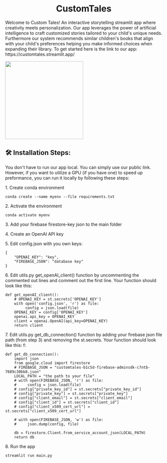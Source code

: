 <h1 align="center" id="title">CustomTales</h1>

<p id="description">Welcome to Custom Tales! An interactive storytelling streamlit app where creativity meets personalization. Our app leverages the power of artificial intelligence to craft customized stories tailored to your child's unique needs. Furthermore our system recommends similar children's books that align with your child's preferences helping you make informed choices when expanding their library. To get started here is the link to our app: https://customtales.streamlit.app/ </p>

<img src="https://github.com/maayan-aytek/custom_tales/assets/81248290/878fbd3b-c6a1-4666-94dc-ce766516afef" width="250" align="center"/>

<h2>🛠️ Installation Steps:</h2>

<p id="description">You don't have to run our app local. You can simply use our public link. However, if you want to utilize a GPU (if you have one) to speed up preformance, you can run it locally by following these steps:</p>
<p>1. Create conda environment</p>

```
conda create --name myenv --file requirements.txt
```

<p>2. Activate the environment</p>

```
conda activate myenv
```

<p>3. Add your firebase firestore-key json to the main folder</p>

<p>4. Create an OpenAI API key</p>

<p>5. Edit config.json with you own keys:</p>

```
{
    "OPENAI_KEY": "key",
    "FIREBASE_JSON": "database key"
}
```

<p>6. Edit utils.py get_openAI_client() function by uncommenting the commented out lines and comment out the first line. Your function should look like this:</p>

```
def get_openAI_client():
    # OPENAI_KEY = st.secrets['OPENAI_KEY']
    with open('config.json', 'r') as file:
         config = json.load(file)
    OPENAI_KEY = config['OPENAI_KEY']
    openai.api_key = OPENAI_KEY
    client = openai.OpenAI(api_key=OPENAI_KEY)
    return client
```

<p>7. Edit utils.py get_db_connection() function by adding your firebase json file path (from step 3) and removing the st.secrets. Your function should look like this: f:</p>

```
def get_db_connection():
    import json
    from google.cloud import firestore
    # FIREBASE_JSON = "customtales-b1c5d-firebase-adminsdk-c7ntb-7689c30bb8.json"
    LOCAL_PATH = "the path to your file"
    # with open(FIREBASE_JSON, 'r') as file:
    #     config = json.load(file)
    # config["private_key_id"] = st.secrets["private_key_id"]
    # config["private_key"] = st.secrets["private_key"]
    # config["client_email"] = st.secrets["client_email"]
    # config["client_id"] = st.secrets["client_id"]
    # config["client_x509_cert_url"] = st.secrets["client_x509_cert_url"]
    
    # with open(FIREBASE_JSON, 'w') as file:
    #     json.dump(config, file)

    db = firestore.Client.from_service_account_json(LOCAL_PATH)
    return db
```

<p>8. Run the app</p>

```
streamlit run main.py
```

